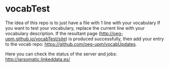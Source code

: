 # vocabTest
The idea of this repo is to just have a file with 1 line with your vocabulary
If you want to test your vocabulary, replace the current line with your vocabulary description. If the resultant page (http://oeg-upm.github.io/vocabTest/site) is produced successfully, then add your entry to the vocab repo: https://github.com/oeg-upm/vocabUpdates.

Here you can check the status of the server and jobs: http://jarsomatic.linkeddata.es/

